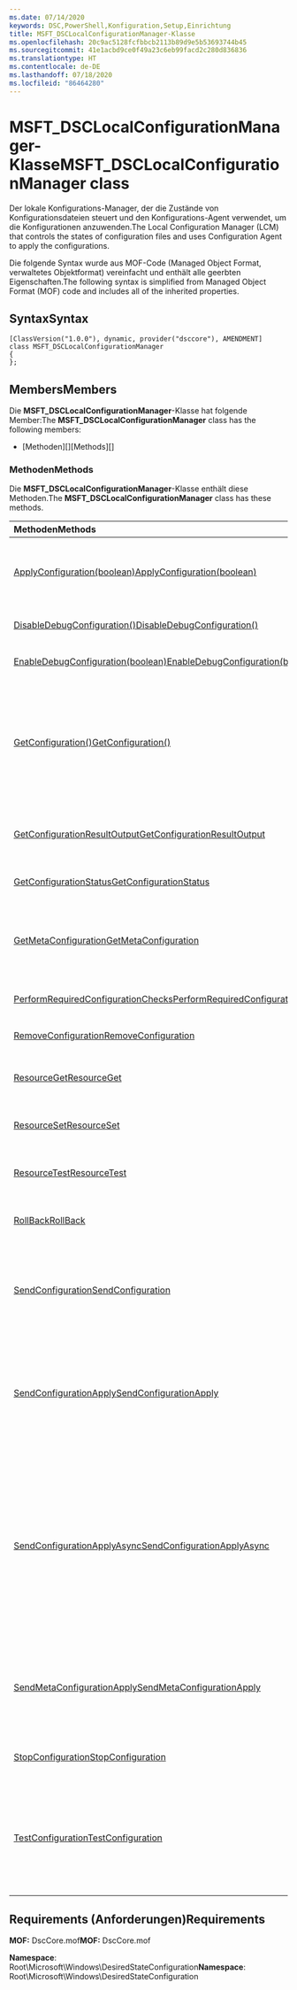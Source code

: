 ```yaml
---
ms.date: 07/14/2020
keywords: DSC,PowerShell,Konfiguration,Setup,Einrichtung
title: MSFT_DSCLocalConfigurationManager-Klasse
ms.openlocfilehash: 20c9ac5128fcfbbcb2113b89d9e5b53693744b45
ms.sourcegitcommit: 41e1acbd9ce0f49a23c6eb99facd2c280d836836
ms.translationtype: HT
ms.contentlocale: de-DE
ms.lasthandoff: 07/18/2020
ms.locfileid: "86464280"
---
```

# <a name="msft_dsclocalconfigurationmanager-class"></a><span data-ttu-id="5deca-103">MSFT_DSCLocalConfigurationManager-Klasse</span><span class="sxs-lookup"><span data-stu-id="5deca-103">MSFT_DSCLocalConfigurationManager class</span></span>

<span data-ttu-id="5deca-104">Der lokale Konfigurations-Manager, der die Zustände von Konfigurationsdateien steuert und den Konfigurations-Agent verwendet, um die Konfigurationen anzuwenden.</span><span class="sxs-lookup"><span data-stu-id="5deca-104">The Local Configuration Manager (LCM) that controls the states of configuration files and uses Configuration Agent to apply the configurations.</span></span>

<span data-ttu-id="5deca-105">Die folgende Syntax wurde aus MOF-Code (Managed Object Format, verwaltetes Objektformat) vereinfacht und enthält alle geerbten Eigenschaften.</span><span class="sxs-lookup"><span data-stu-id="5deca-105">The following syntax is simplified from Managed Object Format (MOF) code and includes all of the inherited properties.</span></span>

## <a name="syntax"></a><span data-ttu-id="5deca-106">Syntax</span><span class="sxs-lookup"><span data-stu-id="5deca-106">Syntax</span></span>

```
[ClassVersion("1.0.0"), dynamic, provider("dsccore"), AMENDMENT]
class MSFT_DSCLocalConfigurationManager
{
};
```

## <a name="members"></a><span data-ttu-id="5deca-107">Members</span><span class="sxs-lookup"><span data-stu-id="5deca-107">Members</span></span>

<span data-ttu-id="5deca-108">Die **MSFT_DSCLocalConfigurationManager**-Klasse hat folgende Member:</span><span class="sxs-lookup"><span data-stu-id="5deca-108">The **MSFT_DSCLocalConfigurationManager** class has the following members:</span></span>

- <span data-ttu-id="5deca-109">[Methoden][]</span><span class="sxs-lookup"><span data-stu-id="5deca-109">[Methods][]</span></span>

### <a name="methods"></a><span data-ttu-id="5deca-110">Methoden</span><span class="sxs-lookup"><span data-stu-id="5deca-110">Methods</span></span>

<span data-ttu-id="5deca-111">Die **MSFT_DSCLocalConfigurationManager**-Klasse enthält diese Methoden.</span><span class="sxs-lookup"><span data-stu-id="5deca-111">The **MSFT_DSCLocalConfigurationManager** class has these methods.</span></span>

|<span data-ttu-id="5deca-112">Methoden</span><span class="sxs-lookup"><span data-stu-id="5deca-112">Methods</span></span> |<span data-ttu-id="5deca-113">BESCHREIBUNG</span><span class="sxs-lookup"><span data-stu-id="5deca-113">Description</span></span> |
|:--- |:---|
| [<span data-ttu-id="5deca-114">ApplyConfiguration(boolean)</span><span class="sxs-lookup"><span data-stu-id="5deca-114">ApplyConfiguration(boolean)</span></span>](msft-dsclocalconfigurationmanager-applyconfiguration.md)| <span data-ttu-id="5deca-115">Verwendet den Konfigurations-Agent, um die ausstehende Konfiguration anzuwenden.</span><span class="sxs-lookup"><span data-stu-id="5deca-115">Uses the Configuration Agent to apply the configuration that is pending.</span></span>|
| [<span data-ttu-id="5deca-116">DisableDebugConfiguration()</span><span class="sxs-lookup"><span data-stu-id="5deca-116">DisableDebugConfiguration()</span></span>](msft-dsclocalconfigurationmanager-disabledebugconfiguration.md)| <span data-ttu-id="5deca-117">Deaktiviert das Debuggen von DSC-Ressourcen.</span><span class="sxs-lookup"><span data-stu-id="5deca-117">Disables DSC resource debugging.</span></span>|
| [<span data-ttu-id="5deca-118">EnableDebugConfiguration(boolean)</span><span class="sxs-lookup"><span data-stu-id="5deca-118">EnableDebugConfiguration(boolean)</span></span>](msft-dsclocalconfigurationmanager-enabledebugconfiguration.md)| <span data-ttu-id="5deca-119">Aktiviert das Debuggen von DSC-Ressourcen.</span><span class="sxs-lookup"><span data-stu-id="5deca-119">Enables DSC resource debugging.</span></span>|
| [<span data-ttu-id="5deca-120">GetConfiguration()</span><span class="sxs-lookup"><span data-stu-id="5deca-120">GetConfiguration()</span></span>](msft-dsclocalconfigurationmanager-getconfiguration.md)| <span data-ttu-id="5deca-121">Sendet das Konfigurationsdokument an den verwalteten Knoten und verwendet die **Get**-Methode des Konfigurations-Agents, um die Konfiguration anzuwenden.</span><span class="sxs-lookup"><span data-stu-id="5deca-121">Sends the configuration document to the managed node and uses the **Get** method of the Configuration Agent to apply the configuration.</span></span>|
| [<span data-ttu-id="5deca-122">GetConfigurationResultOutput</span><span class="sxs-lookup"><span data-stu-id="5deca-122">GetConfigurationResultOutput</span></span>](msft-dsclocalconfigurationmanager-getconfigurationresultoutput.md)| <span data-ttu-id="5deca-123">Ruft die Konfigurations-Agent-Ausgabe im Zusammenhang mit einem bestimmten Auftrag ab.</span><span class="sxs-lookup"><span data-stu-id="5deca-123">Gets the Configuration Agent output relating to a specific job.</span></span>|
| [<span data-ttu-id="5deca-124">GetConfigurationStatus</span><span class="sxs-lookup"><span data-stu-id="5deca-124">GetConfigurationStatus</span></span>](msft-dsclocalconfigurationmanager-getconfigurationstatus.md)| <span data-ttu-id="5deca-125">Abrufen des Konfigurationsstatusverlaufs.</span><span class="sxs-lookup"><span data-stu-id="5deca-125">Get the configuration status history.</span></span>|
| [<span data-ttu-id="5deca-126">GetMetaConfiguration</span><span class="sxs-lookup"><span data-stu-id="5deca-126">GetMetaConfiguration</span></span>](msft-dsclocalconfigurationmanager-getmetaconfiguration.md)| <span data-ttu-id="5deca-127">Ruft die Einstellungen des lokalen Konfigurations-Managers ab, die zur Steuerung des Konfigurations-Agents verwendet werden.</span><span class="sxs-lookup"><span data-stu-id="5deca-127">Gets the LCM settings that are used to control Configuration Agent.</span></span>|
| [<span data-ttu-id="5deca-128">PerformRequiredConfigurationChecks</span><span class="sxs-lookup"><span data-stu-id="5deca-128">PerformRequiredConfigurationChecks</span></span>](msft-dsclocalconfigurationmanager-performrequiredconfigurationchecks.md)| <span data-ttu-id="5deca-129">Startet die Konsistenzprüfung.</span><span class="sxs-lookup"><span data-stu-id="5deca-129">Starts the consistency check.</span></span>|
| [<span data-ttu-id="5deca-130">RemoveConfiguration</span><span class="sxs-lookup"><span data-stu-id="5deca-130">RemoveConfiguration</span></span>](msft-dsclocalconfigurationmanager-removeconfiguration.md)| <span data-ttu-id="5deca-131">Entfernt die Konfigurationsdateien.</span><span class="sxs-lookup"><span data-stu-id="5deca-131">Removes the configuration files.</span></span>|
| [<span data-ttu-id="5deca-132">ResourceGet</span><span class="sxs-lookup"><span data-stu-id="5deca-132">ResourceGet</span></span>](msft-dsclocalconfigurationmanager-resourceget.md)| <span data-ttu-id="5deca-133">Ruft direkt die **Get**-Methode einer DSC-Ressource auf.</span><span class="sxs-lookup"><span data-stu-id="5deca-133">Directly calls the **Get** method of a DSC resource.</span></span>|
| [<span data-ttu-id="5deca-134">ResourceSet</span><span class="sxs-lookup"><span data-stu-id="5deca-134">ResourceSet</span></span>](msft-dsclocalconfigurationmanager-resourceset.md)| <span data-ttu-id="5deca-135">Ruft direkt die **Set**-Methode einer DSC-Ressource auf.</span><span class="sxs-lookup"><span data-stu-id="5deca-135">Directly calls the **Set** method of a DSC resource.</span></span>|
| [<span data-ttu-id="5deca-136">ResourceTest</span><span class="sxs-lookup"><span data-stu-id="5deca-136">ResourceTest</span></span>](msft-dsclocalconfigurationmanager-resourcetest.md)| <span data-ttu-id="5deca-137">Ruft direkt die **Test**-Methode einer DSC-Ressource auf.</span><span class="sxs-lookup"><span data-stu-id="5deca-137">Directly calls the **Test** method of a DSC resource.</span></span>|
| [<span data-ttu-id="5deca-138">RollBack</span><span class="sxs-lookup"><span data-stu-id="5deca-138">RollBack</span></span>](msft-dsclocalconfigurationmanager-rollback.md)| <span data-ttu-id="5deca-139">Führt einen Rollback zu einer vorherigen Konfiguration aus.</span><span class="sxs-lookup"><span data-stu-id="5deca-139">Rolls back to a previous configuration.</span></span>|
| [<span data-ttu-id="5deca-140">SendConfiguration</span><span class="sxs-lookup"><span data-stu-id="5deca-140">SendConfiguration</span></span>](msft-dsclocalconfigurationmanager-sendconfiguration.md)| <span data-ttu-id="5deca-141">Sendet das Konfigurationsdokument an den verwalteten Knoten und speichert es als ausstehende Änderung.</span><span class="sxs-lookup"><span data-stu-id="5deca-141">Sends the configuration document to the managed node and saves it as a pending change.</span></span>|
| [<span data-ttu-id="5deca-142">SendConfigurationApply</span><span class="sxs-lookup"><span data-stu-id="5deca-142">SendConfigurationApply</span></span>](msft-dsclocalconfigurationmanager-sendconfigurationapply.md)| <span data-ttu-id="5deca-143">Sendet das Konfigurationsdokument an den verwalteten Knoten und verwendet den Konfigurations-Agent zum Anwenden der Konfiguration.</span><span class="sxs-lookup"><span data-stu-id="5deca-143">Sends the configuration document to the managed node and uses the Configuration Agent to apply the configuration.</span></span>|
| [<span data-ttu-id="5deca-144">SendConfigurationApplyAsync</span><span class="sxs-lookup"><span data-stu-id="5deca-144">SendConfigurationApplyAsync</span></span>](msft-dsclocalconfigurationmanager-sendconfigurationapplyasync.md)| <span data-ttu-id="5deca-145">Senden des Konfigurationsdokuments an den verwalteten Knoten und Beginnen mit der Verwendung des Konfigurations-Agents zum Anwenden der Konfiguration.</span><span class="sxs-lookup"><span data-stu-id="5deca-145">Send the configuration document to the managed node and start using the Configuration Agent to apply the configuration.</span></span> <span data-ttu-id="5deca-146">Verwenden Sie „GetConfigurationResultOutput“, um Ergebnisausgaben abzurufen.</span><span class="sxs-lookup"><span data-stu-id="5deca-146">Use GetConfigurationResultOutput to retrieve result output.</span></span>|
| [<span data-ttu-id="5deca-147">SendMetaConfigurationApply</span><span class="sxs-lookup"><span data-stu-id="5deca-147">SendMetaConfigurationApply</span></span>](msft-dsclocalconfigurationmanager-sendmetaconfigurationapply.md)| <span data-ttu-id="5deca-148">Legt die Einstellungen des lokalen Konfigurations-Managers fest, die zur Steuerung des Konfigurations-Agents verwendet werden.</span><span class="sxs-lookup"><span data-stu-id="5deca-148">Sets the LCM settings that are used to control the Configuration Agent.</span></span>|
| [<span data-ttu-id="5deca-149">StopConfiguration</span><span class="sxs-lookup"><span data-stu-id="5deca-149">StopConfiguration</span></span>](msft-dsclocalconfigurationmanager-stopconfiguration.md)| <span data-ttu-id="5deca-150">Beende die Konfiguration, die gerade ausgeführt wird.</span><span class="sxs-lookup"><span data-stu-id="5deca-150">Stops the configuration that is in progress.</span></span>|
| [<span data-ttu-id="5deca-151">TestConfiguration</span><span class="sxs-lookup"><span data-stu-id="5deca-151">TestConfiguration</span></span>](msft-dsclocalconfigurationmanager-testconfiguration.md)| <span data-ttu-id="5deca-152">Sendet das Konfigurationsdokument an den verwalteten Knoten und überprüft die aktuelle Konfiguration anhand dieses Dokuments.</span><span class="sxs-lookup"><span data-stu-id="5deca-152">Sends the configuration document to the managed node and verifies the current configuration against the document.</span></span>|

## <a name="requirements"></a><span data-ttu-id="5deca-153">Requirements (Anforderungen)</span><span class="sxs-lookup"><span data-stu-id="5deca-153">Requirements</span></span>

<span data-ttu-id="5deca-154">**MOF:** DscCore.mof</span><span class="sxs-lookup"><span data-stu-id="5deca-154">**MOF:** DscCore.mof</span></span>

<span data-ttu-id="5deca-155">**Namespace**: Root\Microsoft\Windows\DesiredStateConfiguration</span><span class="sxs-lookup"><span data-stu-id="5deca-155">**Namespace**: Root\Microsoft\Windows\DesiredStateConfiguration</span></span>
